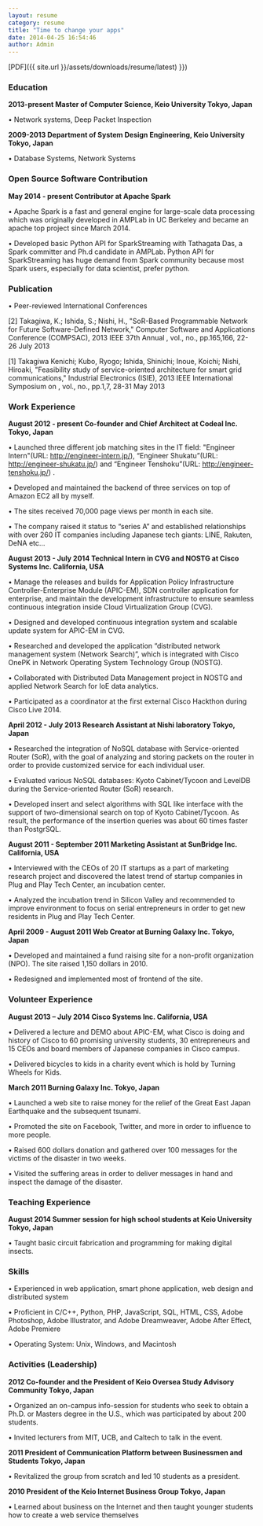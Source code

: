 ```yaml
---
layout: resume
category: resume
title: "Time to change your apps"
date: 2014-04-25 16:54:46
author: Admin
---
```

[PDF]({{ site.url }}/assets/downloads/resume/latest) }})

### Education
**2013-present Master of Computer Science, Keio University Tokyo, Japan**

• Network systems, Deep Packet Inspection

**2009-2013 Department of System Design Engineering, Keio University Tokyo, Japan**

• Database Systems, Network Systems

### Open Source Software Contribution
**May 2014 - present Contributor at Apache Spark**

• Apache Spark is a fast and general engine for large-scale data processing which was originally developed in AMPLab in UC Berkeley and became an apache top project since March 2014.

• Developed basic Python API for SparkStreaming with Tathagata Das, a Spark committer and Ph.d candidate in AMPLab. Python API for SparkStreaming has huge demand from Spark community because most Spark users, especially for data scientist, prefer python.

### Publication

• Peer-reviewed International Conferences

[2] Takagiwa, K.; Ishida, S.; Nishi, H., "SoR-Based Programmable Network for Future Software-Defined Network," Computer Software and Applications Conference (COMPSAC), 2013 IEEE 37th Annual , vol., no., pp.165,166, 22-26 July 2013

[1] Takagiwa Kenichi; Kubo, Ryogo; Ishida, Shinichi; Inoue, Koichi; Nishi, Hiroaki, "Feasibility study of service-oriented architecture for smart grid communications," Industrial Electronics (ISIE), 2013 IEEE International Symposium on , vol., no., pp.1,7, 28-31 May 2013

### Work Experience
**August 2012 - present Co-founder and Chief Architect at Codeal Inc. Tokyo, Japan**

• Launched three different job matching sites in the IT field: "Engineer Intern"(URL: http://engineer-intern.jp/), “Engineer Shukatu”(URL: http://engineer-shukatu.jp/) and “Engineer Tenshoku”(URL: http://engineer-tenshoku.jp/) .

• Developed and maintained the backend of three services on top of Amazon EC2 all by myself.

• The sites received 70,000 page views per month in each site.

• The company raised it status to “series A” and established relationships with over 260 IT companies including Japanese tech giants: LINE, Rakuten, DeNA etc…

**August 2013 - July 2014 Technical Intern in CVG and NOSTG at Cisco Systems Inc. California, USA**

• Manage the releases and builds for Application Policy Infrastructure Controller-Enterprise Module (APIC-EM), SDN controller application for enterprise, and maintain the development infrastructure to ensure seamless continuous integration inside Cloud Virtualization Group (CVG).

• Designed and developed continuous integration system and scalable update system for APIC-EM in CVG.

• Researched and developed the application “distributed network management system (Network Search)”, which is integrated with Cisco OnePK in Network Operating System Technology Group (NOSTG).

• Collaborated with Distributed Data Management project in NOSTG and applied Network Search for IoE data analytics.

• Participated as a coordinator at the first external Cisco Hackthon during Cisco Live 2014.

**April 2012 - July 2013 Research Assistant at Nishi laboratory Tokyo, Japan**

• Researched the integration of NoSQL database with Service-oriented Router (SoR), with the goal of analyzing and storing packets on the router in order to provide customized service for each individual user.

• Evaluated various NoSQL databases: Kyoto Cabinet/Tycoon and LevelDB during the Service-oriented Router (SoR) research.

• Developed insert and select algorithms with SQL like interface with the support of two-dimensional search on top of Kyoto Cabinet/Tycoon. As result, the performance of the insertion queries was about 60 times faster than PostgrSQL.

**August 2011 - September 2011 Marketing Assistant at SunBridge Inc. California, USA**

• Interviewed with the CEOs of 20 IT startups as a part of marketing research project and discovered the latest trend of startup companies in Plug and Play Tech Center, an incubation center.

• Analyzed the incubation trend in Silicon Valley and recommended to improve environment to focus on serial entrepreneurs in order to get new residents in Plug and Play Tech Center.

**April 2009 - August 2011 Web Creator at Burning Galaxy Inc. Tokyo, Japan**

• Developed and maintained a fund raising site for a non-profit organization (NPO). The site raised 1,150 dollars in 2010.

• Redesigned and implemented most of frontend of the site.

### Volunteer Experience
**August 2013 – July 2014 Cisco Systems Inc. California, USA**

• Delivered a lecture and DEMO about APIC-EM, what Cisco is doing and history of Cisco to 60 promising university students, 30 entrepreneurs and 15 CEOs and board members of Japanese companies in Cisco campus.

• Delivered bicycles to kids in a charity event which is hold by Turning Wheels for Kids.

**March 2011 Burning Galaxy Inc. Tokyo, Japan**

• Launched a web site to raise money for the relief of the Great East Japan Earthquake and the subsequent tsunami.

• Promoted the site on Facebook, Twitter, and more in order to influence to more people.

• Raised 600 dollars donation and gathered over 100 messages for the victims of the disaster in two weeks.

• Visited the suffering areas in order to deliver messages in hand and inspect the damage of the disaster.

### Teaching Experience
**August 2014 Summer session for high school students at Keio University Tokyo, Japan**

• Taught basic circuit fabrication and programming for making digital insects. 

### Skills

• Experienced in web application, smart phone application, web design and distributed system

• Proficient in C/C++, Python, PHP, JavaScript, SQL, HTML, CSS, Adobe Photoshop, Adobe Illustrator, and Adobe Dreamweaver, Adobe After Effect, Adobe Premiere

• Operating System: Unix, Windows, and Macintosh

### Activities (Leadership)
**2012 Co-founder and the President of Keio Oversea Study Advisory Community Tokyo, Japan**

• Organized an on-campus info-session for students who seek to obtain a Ph.D. or Masters degree in the U.S., which was participated by about 200 students.

• Invited lecturers from MIT, UCB, and Caltech to talk in the event.

**2011 President of Communication Platform between Businessmen and Students Tokyo, Japan**

• Revitalized the group from scratch and led 10 students as a president.

**2010 President of the Keio Internet Business Group Tokyo, Japan**

• Learned about business on the Internet and then taught younger students how to create a web service themselves

